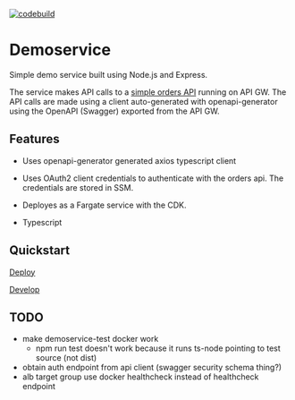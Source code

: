 [![codebuild](https://codebuild.us-west-2.amazonaws.com/badges?uuid=eyJlbmNyeXB0ZWREYXRhIjoiYWVIMThIUkN4NmhRTW9nbU01U2N1c212d1BoeUpRWHhTaktlekIwTFlRV2RiZk4yelF0WGJmVTRsNXBrUEJIVlhFWDNRcDVJSGcvR3B6OC9HY01nVmRJPSIsIml2UGFyYW1ldGVyU3BlYyI6InIwRzlKQWdHZFZBK1JHSUciLCJtYXRlcmlhbFNldFNlcmlhbCI6MX0%3D&branch=master)](https://us-west-2.console.aws.amazon.com/codebuild/home?region=us-west-2#/projects/DemoServiceMaster/view)

# Demoservice

Simple demo service built using Node.js and Express.

The service makes API calls to a [simple orders API](https://github.com/liammurray/aws-orders-api.git) running on API GW. The API calls are made using a client auto-generated with openapi-generator using the OpenAPI (Swagger) exported from the API GW.

## Features

- Uses openapi-generator generated axios typescript client

- Uses OAuth2 client credentials to authenticate with the orders api. The credentials are stored in SSM.

- Deployes as a Fargate service with the CDK.

- Typescript

## Quickstart

[Deploy](./stack/README.md)

[Develop](./stack/README.md)

## TODO

- make demoservice-test docker work
  - npm run test doesn't work because it runs ts-node pointing to test source (not dist)
- obtain auth endpoint from api client (swagger security schema thing?)
- alb target group use docker healthcheck instead of healthcheck endpoint
